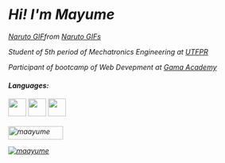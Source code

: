 <i><h1>Hi! I'm Mayume</h1>
  
<div class="tenor-gif-embed" data-postid="19427546" data-share-method="host" data-aspect-ratio="1.33891" data-width="100%"><a href="https://tenor.com/view/naruto-gif-19427546">Naruto GIF</a>from <a href="https://tenor.com/search/naruto-gifs">Naruto GIFs</a></div> <script type="text/javascript" async src="https://tenor.com/embed.js"></script>
  
<p>Student of 5th period of Mechatronics Engineering at <a href="http://www.utfpr.edu.br/">UTFPR</a></p>
<p> Participant of bootcamp of Web Devepment at <a href="https://www.gama.academy/">Gama Academy</a></p>

<h4>Languages:</h4>

<p align="left" style="margin-top:10px;">
  <img src="https://cdn.jsdelivr.net/gh/devicons/devicon/icons/c/c-original.svg" width="36" height="36" />
  <img src="https://cdn.jsdelivr.net/gh/devicons/devicon/icons/css3/css3-original.svg" width="36" height="36" />
  <img src="https://cdn.jsdelivr.net/gh/devicons/devicon/icons/html5/html5-original.svg" width="36" height="36" /> 
  <br><br>
  <img src="https://komarev.com/ghpvc/?username=maayume&label=Total%20de%20visualiza%C3%A7%C3%B5es&color=0e75b6&style=flat" alt="maayume" width="110" height="27" />
  <p align="left" style="margin-top:10px;"> <a href="https://github.com/ryo-ma/github-profile-trophy"><img src="https://github-profile-trophy.vercel.app/?username=maayume&theme=onedark&row=1&margin-w=5" alt="maayume" /></a> </p> 
</p></i>
